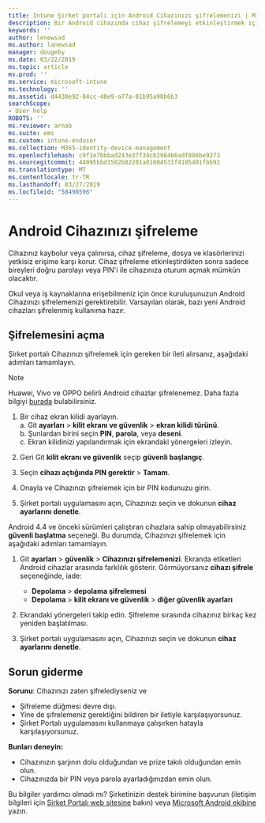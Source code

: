 ```yaml
---
title: Intune Şirket portalı için Android Cihazınızı şifrelemenizi | Microsoft Docs
description: Bir Android cihazında cihaz şifrelemeyi etkinleştirmek için adımları
keywords: ''
author: lenewsad
ms.author: lanewsad
manager: dougeby
ms.date: 03/22/2019
ms.topic: article
ms.prod: ''
ms.service: microsoft-intune
ms.technology: ''
ms.assetid: d4430e92-04cc-48e9-a77a-81b95a90b6b3
searchScope:
- User help
ROBOTS: ''
ms.reviewer: arnab
ms.suite: ems
ms.custom: intune-enduser
ms.collection: M365-identity-device-management
ms.openlocfilehash: c9f1e7bbbad243e37f34cb298466adf886be9273
ms.sourcegitcommit: 44095bbd1502b02201a01604531f4105401fbb92
ms.translationtype: MT
ms.contentlocale: tr-TR
ms.lasthandoff: 03/27/2019
ms.locfileid: "58490596"
---
```

# <a name="encrypting-your-android-device"></a>Android Cihazınızı şifreleme

Cihazınız kaybolur veya çalınırsa, cihaz şifreleme, dosya ve klasörlerinizi yetkisiz erişime karşı korur. Cihaz şifreleme etkinleştirdikten sonra sadece bireyleri doğru parolayı veya PIN'i ile cihazınıza oturum açmak mümkün olacaktır. 

Okul veya iş kaynaklarına erişebilmeniz için önce kuruluşunuzun Android Cihazınızı şifrelemenizi gerektirebilir. Varsayılan olarak, bazı yeni Android cihazları şifrelenmiş kullanıma hazır.  

## <a name="turn-on-encryption"></a>Şifrelemesini açma

Şirket portalı Cihazınızı şifrelemek için gereken bir ileti alırsanız, aşağıdaki adımları tamamlayın. 

> [!Note]
> Huawei, Vivo ve OPPO belirli Android cihazlar şifrelenemez. Daha fazla bilgiyi [burada](your-device-appears-encrypted-but-cp-says-otherwise-android.md) bulabilirsiniz.  

1.  Bir cihaz ekran kilidi ayarlayın.  
    a. Git **ayarları** > **kilit ekranı ve güvenlik** > **ekran kilidi türünü**.  
    b. Şunlardan birini seçin **PIN**, **parola**, veya **deseni**.  
    c. Ekran kilidinizi yapılandırmak için ekrandaki yönergeleri izleyin.  

2. Geri Git **kilit ekranı ve güvenlik** seçip **güvenli başlangıç**.
3. Seçin **cihazı açtığında PIN gerektir** > **Tamam**.
4. Onayla ve Cihazınızı şifrelemek için bir PIN kodunuzu girin.
5. Şirket portalı uygulamasını açın, Cihazınızı seçin ve dokunun **cihaz ayarlarını denetle**.  

Android 4.4 ve önceki sürümleri çalıştıran cihazlara sahip olmayabilirsiniz **güvenli başlatma** seçeneği. Bu durumda, Cihazınızı şifrelemek için aşağıdaki adımları tamamlayın.

1. Git **ayarları** > **güvenlik** > **Cihazınızı şifrelemenizi**. Ekranda etiketleri Android cihazlar arasında farklılık gösterir. Görmüyorsanız **cihazı şifrele** seçeneğinde, iade:
    * **Depolama** > **depolama şifrelemesi**
    * **Depolama** > **kilit ekranı ve güvenlik** > **diğer güvenlik ayarları** 

2. Ekrandaki yönergeleri takip edin. Şifreleme sırasında cihazınız birkaç kez yeniden başlatılması.
3. Şirket portalı uygulamasını açın, Cihazınızı seçin ve dokunun **cihaz ayarlarını denetle**.  

## <a name="troubleshoot"></a>Sorun giderme  
**Sorunu**: Cihazınızı zaten şifrelediyseniz ve

- Şifreleme düğmesi devre dışı.
- Yine de şifrelemeniz gerektiğini bildiren bir iletiyle karşılaşıyorsunuz.
- Şirket Portalı uygulamasını kullanmaya çalışırken hatayla karşılaşıyorsunuz.

**Bunları deneyin:**

- Cihazınızın şarjının dolu olduğundan ve prize takılı olduğundan emin olun.  
- Cihazınızda bir PIN veya parola ayarladığınızdan emin olun.  

Bu bilgiler yardımcı olmadı mı? Şirketinizin destek birimine başvurun (iletişim bilgileri için [Şirket Portalı web sitesine](https://go.microsoft.com/fwlink/?linkid=2010980) bakın) veya <a href="mailto:wintunedroidfbk@microsoft.com?subject=I'm having trouble with encryption on my Android device&body=Describe the issue you're experiencing here.">Microsoft Android ekibine</a> yazın.  
